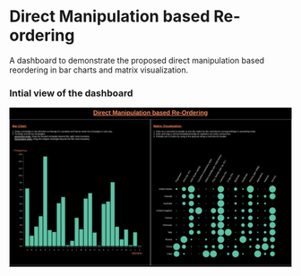 # Direct Manipulation based Re-ordering

A dashboard to demonstrate the proposed direct manipulation based reordering in bar charts and matrix visualization.

### Intial view of the dashboard

![Dashboard][logo]

[logo]: ./Images_Paper/DirectReordering.png "Dashboard to present the proposed technique"
